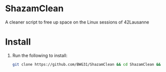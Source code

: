 # ShazamClean
A cleaner script to free up space on the Linux sessions of 42Lausanne

# Install
1. Run the following to install:
	```sh
	git clone https://github.com/BWG31/ShazamClean && cd ShazamClean && ./install.sh && cd .. && rm -rf ShazamClean
	